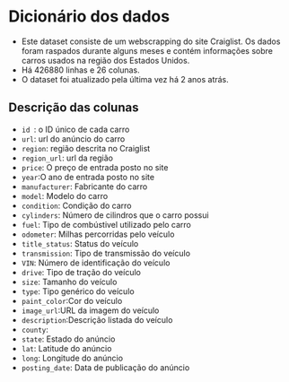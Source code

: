 # Dicionário dos dados

- Este dataset consiste de um webscrapping do site Craiglist. Os dados foram raspados durante alguns meses e contém informações sobre carros usados na região dos Estados Unidos.
- Há 426880 linhas e 26 colunas.
- O dataset foi atualizado pela última vez há 2 anos atrás.

## Descrição das colunas

- `id `: o ID único de cada carro
- `url`: url do anúncio do carro
- `region`: região descrita no Craiglist
- `region_url`: url da região
- `price`: O preço de entrada posto no site
- `year`:O ano de entrada posto no site
- `manufacturer`: Fabricante do carro
- `model`: Modelo do carro
- `condition`: Condição do carro
- `cylinders`: Número de cilindros que o carro possui
- `fuel`: Tipo de combústivel utilizado pelo carro
- `odometer`: Milhas percorridas pelo veículo
- `title_status`: Status do veículo
- `transmission`: Tipo de transmissão do veículo
- `VIN`: Número de identificação do veículo
- `drive`: Tipo de tração do veículo
- `size`: Tamanho do veículo
- `type`: Tipo genérico do veículo
- `paint_color`:Cor do veículo
- `image_url`:URL da imagem do veículo
- `description`:Descrição listada do veículo
- `county`:
- `state`: Estado do anúncio
- `lat`: Latitude do anúncio
- `long`: Longitude do anúncio
- `posting_date`: Data de publicação do anúncio
